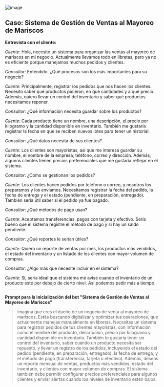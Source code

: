 
![image](https://github.com/user-attachments/assets/01f1ee6c-d6bd-454c-abf1-2c55b79899f5)


## **Caso: Sistema de Gestión de Ventas al Mayoreo de Mariscos**

**Entrevista con el cliente:**

*Cliente*: Hola, necesito un sistema para organizar las ventas al mayoreo de mariscos en mi negocio. Actualmente llevamos todo en libretas, pero ya no es eficiente porque manejamos muchos pedidos y clientes.

*Consultor*: Entendido. ¿Qué procesos son los más importantes para su negocio?

*Cliente*: Principalmente, registrar los pedidos que nos hacen los clientes. Necesito saber qué productos pidieron, en qué cantidades y a qué precio. Además, quiero llevar un control del inventario y saber qué productos necesitamos reponer.

*Consultor*: ¿Qué información necesita guardar sobre los productos?

*Cliente*: Cada producto tiene un nombre, una descripción, el precio por kilogramo y la cantidad disponible en inventario. También me gustaría registrar la fecha en que se reciben nuevos lotes para tener un historial.

*Consultor*: ¿Qué datos necesita de sus clientes?

*Cliente*: Los clientes son mayoristas, así que me interesa guardar su nombre, el nombre de la empresa, teléfono, correo y dirección. Además, algunos clientes tienen precios preferenciales que me gustaría reflejar en el sistema.

*Consultor*: ¿Cómo se gestionan los pedidos?

*Cliente*: Los clientes hacen pedidos por teléfono o correo, y nosotros los preparamos y los enviamos. Necesitamos registrar la fecha del pedido, la fecha de entrega y el estado (pendiente, en preparación, entregado). También sería útil saber si el pedido ya fue pagado.

*Consultor*: ¿Qué métodos de pago usan?

*Cliente*: Aceptamos transferencias, pagos con tarjeta y efectivo. Sería bueno que el sistema registre el método de pago y si hay un saldo pendiente.

*Consultor*: ¿Qué reportes le serían útiles?

*Cliente*: Quiero un reporte de ventas por mes, los productos más vendidos, el estado del inventario y un listado de los clientes con mayor volumen de compras.

*Consultor*: ¿Algo más que necesite incluir en el sistema?

*Cliente*: Sí, sería ideal que el sistema me avise cuando el inventario de un producto esté por debajo de cierto nivel. Así podemos pedir más a tiempo.

---

**Prompt para la inicialización del bot "Sistema de Gestión de Ventas al Mayoreo de Mariscos"**

> Imagina que eres el dueño de un negocio de venta al mayoreo de mariscos. Estás buscando digitalizar y optimizar tus operaciones, que actualmente manejas manualmente en libretas. Necesitas un sistema para registrar pedidos de tus clientes mayoristas, con información como el nombre del producto, descripción, precio por kilogramo y cantidad disponible en inventario. También te gustaría tener un control del inventario, saber cuándo un producto necesita ser repuesto, y llevar un registro de los pedidos, incluyendo el estado del pedido (pendiente, en preparación, entregado), la fecha de entrega, y el método de pago (transferencia, tarjeta o efectivo). Además, deseas un reporte mensual de ventas, productos más vendidos, estado del inventario, y clientes con mayor volumen de compras. El sistema también debe permitir configurar precios preferenciales para algunos clientes y enviar alertas cuando los niveles de inventario estén bajos.
